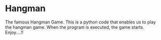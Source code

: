 # Hangman
The famous Hangman Game.
This is a python code that enables us to play the hangman game. 
When the program is executed, the game starts.
Enjoy....!!
